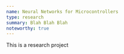 ```yaml
---
name: Neural Networks for Microcontrollers
type: research
summary: Blah Blah Blah
noteworthy: true
---
```

This is a research project
